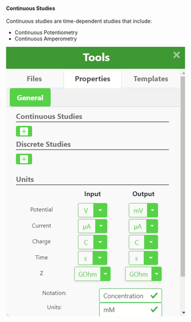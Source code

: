 #### Continuous Studies

Continuous studies are time-dependent studies that include:

- Continuous Potentiometry
- Continuous Amperometry



![](continuousStudies.gif)